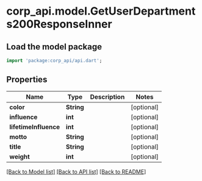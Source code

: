 # corp_api.model.GetUserDepartments200ResponseInner

## Load the model package
```dart
import 'package:corp_api/api.dart';
```

## Properties
Name | Type | Description | Notes
------------ | ------------- | ------------- | -------------
**color** | **String** |  | [optional] 
**influence** | **int** |  | [optional] 
**lifetimeInfluence** | **int** |  | [optional] 
**motto** | **String** |  | [optional] 
**title** | **String** |  | [optional] 
**weight** | **int** |  | [optional] 

[[Back to Model list]](../README.md#documentation-for-models) [[Back to API list]](../README.md#documentation-for-api-endpoints) [[Back to README]](../README.md)


